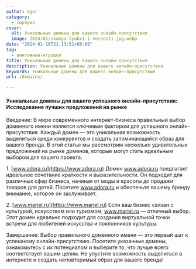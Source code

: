```yaml
---
author: egor
category:
  - сюрприз
cover:
  alt: Уникальные домены для вашего онлайн-присутствия
  image: 2024/01/skamya-lyubvi-i-vernosti-jpg.webp
date: "2024-01-16T21:13:51+00:00"
tag:
  - винтажные-игрушки
title: Уникальные домены для вашего онлайн-присутствия
description: Уникальные домены для вашего онлайн-присутствия
keywords: Уникальные домены для вашего онлайн-присутствия
url: /domains/

---
```

#### Уникальные домены для вашего успешного онлайн-присутствия: Исследование лучших предложений на рынке

Введение:
В мире современного интернет-бизнеса правильный выбор доменного имени является ключевым фактором для успешного онлайн-присутствия. Каждый домен — это уникальная возможность выделиться среди конкурентов и создать запоминающийся образ для вашего бренда. В этой статье мы рассмотрим несколько удивительных предложений на рынке доменов, которые могут стать идеальным выбором для вашего проекта.

1\. [www.adora.ru](https://www.adora.ru)
Домен www.adora.ru предлагает идеальное сочетание краткости и выразительности. Он подходит для различных сфер бизнеса, начиная от моды и красоты до продажи товаров для детей. Посетите www.adora.ru и обеспечьте вашему бренду внимание, которое он заслуживает.

2\. [www.mariel.ru](https://www.mariel.ru)
Если ваш бизнес связан с культурой, искусством или туризмом, www.mariel.ru — отличный выбор. Этот домен идеально подходит для создания виртуальной точки встречи для любителей искусства и поклонников культуры.

Завершение:
Выбор правильного доменного имени — это первый шаг к успешному онлайн-присутствию. Посетите указанные домены, ознакомьтесь с их потенциалом и выберите то, что лучше всего соответствует вашим целям. Не упустите возможность выделиться в интернете и создать неповторимый образ для вашего бренда!
